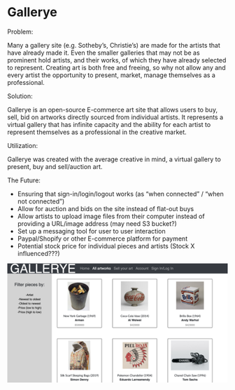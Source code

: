 # Gallerye

Problem:

Many a gallery site (e.g. Sotheby’s, Christie’s) are made for the artists that have already made it. Even the smaller galleries that may not be as prominent hold artists, and their works, of which they have already selected to represent. Creating art is both free and freeing, so why not allow any and every artist the opportunity to present, market, manage themselves as a professional. 

Solution:

Gallerye is an open-source E-commerce art site that allows users to buy, sell, bid on artworks directly sourced from individual artists. It represents a virtual gallery that has infinite capacity and the ability for each artist to represent themselves as a professional in the creative market.

Utilization:

Gallerye was created with the average creative in mind, a virtual gallery to present, buy and sell/auction art.

The Future:

* Ensuring that sign-in/login/logout works (as “when connected” / “when not connected”)
* Allow for auction and bids on the site instead of flat-out buys
* Allow artists to upload image files from their computer instead of providing a URL/image address (may need S3 bucket?)
* Set up a messaging tool for user to user interaction
* Paypal/Shopify or other E-commerce platform for payment
* Potential stock price for individual pieces and artists (Stock X influenced???)

![](screenshots/gallery_01.png)


